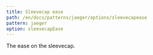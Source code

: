 ```yaml
---
title: Sleevecap ease
path: /en/docs/patterns/jaeger/options/sleevecapease
pattern: jaeger
option: sleevecapEase
---
```


The ease on the sleevecap.